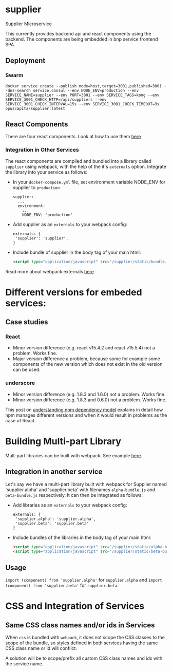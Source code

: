 # supplier
Supplier Microservice

This currently provides backend api and react components using the backend.
The components are being embedded in bnp service frontend SPA.

## Deployment
### Swarm
```
docker service create --publish mode=host,target=3001,published=3001 --dns-search service.consul --env NODE_ENV=production --env SERVICE_NAME=supplier --env PORT=3001 --env SERVICE_TAGS=kong --env SERVICE_3001_CHECK_HTTP=/api/suppliers --env SERVICE_3001_CHECK_INTERVAL=15s --env SERVICE_3001_CHECK_TIMEOUT=3s opuscapita/supplier:latest
```

## React Components
There are four react components. Look at how to use them [here](/wiki/rest-doc/Suppliers.react_components.md)

### Integration in Other Services

The react components are compiled and bundled into a library called `supplier` using webpack, with the help of the it's `externals` option. Integrate the library into your service as follows:

- In your `docker-compose.yml` file, set environment variable NODE_ENV for supplier to `production`
  ```
  supplier:
    ...
    environment:
      ...
      NODE_ENV: 'production'
  ```

- Add supplier as an `externals` to your webpack config:

  ```
  externals: {
   'supplier': 'supplier',
  }
  ```
- Include bundle of supplier in the body tag of your main html:

  ```html
  <script type="application/javascript" src="/supplier/static/bundle.js"></script>
  ```

Read more about webpack externals [here](https://webpack.js.org/configuration/externals/)


# Different versions for embeded services:

## Case studies

### React

- Minor version difference (e.g. react v15.4.2 and react v15.5.4) not a problem. Works fine.
- Major version difference a problem, because some for example some components of the new version which does not exist in the old version can be used.

### underscore

- Minor version difference (e.g. 1.8.3 and 1.6.0) not a problem. Works fine.
- Minor version difference (e.g. 1.8.3 and 0.6.0) not a problem. Works fine.

This post on [understanding npm dependency model](https://lexi-lambda.github.io/blog/2016/08/24/understanding-the-npm-dependency-model/) explains in detail how npm manages different versions and when it would result in problems as the case of React.

# Building Multi-part Library

Mult-part libraries can be built with webpack. See example [here](https://github.com/webpack/webpack/tree/master/examples/multi-part-library).

## Integration in another service

Let's say we have a multi-part library built with webpack for Supplier named 'supplier.alpha' and 'supplier.beta' with filenames `alpha-bundle.js` and `beta-bundle.js` respectively. It can then be integrated as follows:

- Add libraries as an `externals` to your webpack config:

  ```
  externals: {
   'supplier.alpha': 'supplier.alpha',
   'supplier.beta': 'supplier.beta'
  }
  ```
- Include bundles of the libraries in the body tag of your main html:

  ```html
  <script type="application/javascript" src="/supplier/static/alpha-bundle.js"></script>
  <script type="application/javascript" src="/supplier/static/beta-bundle.js"></script>
  ```

## Usage

`import (component) from 'supplier.alpha'` for `supplier.alpha` and `import (component) from 'supplier.beta'` for `supplier.beta`.


# CSS and Integration of Services

## Same CSS class names and/or ids in Services

When `css` is bundled with `webpack`, it does not scope the CSS classes to the scope of the bundle, so styles defined in both services having the same CSS class name or id will conflict.

A solution will be to scope/prefix all custom CSS class names and ids with the service name.
